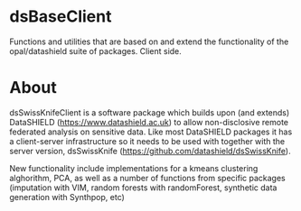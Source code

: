 
dsBaseClient
============

Functions and utilities that are based on and extend the functionality of the opal/datashield suite of packages. Client side.



About
=====

dsSwissKnifeClient is a software package which builds upon (and extends) DataSHIELD (https://www.datashield.ac.uk) to allow non-disclosive remote federated analysis on sensitive data. Like most DataSHIELD packages it has a client-server infrastructure so it needs to be used with together with the server version, dsSwissKnife (https://github.com/datashield/dsSwissKnife).

New functionality include implementations for a kmeans clustering alghorithm, PCA, as well as a number of functions from specific packages (imputation with VIM, random forests with randomForest, synthetic data generation with Synthpop, etc)




